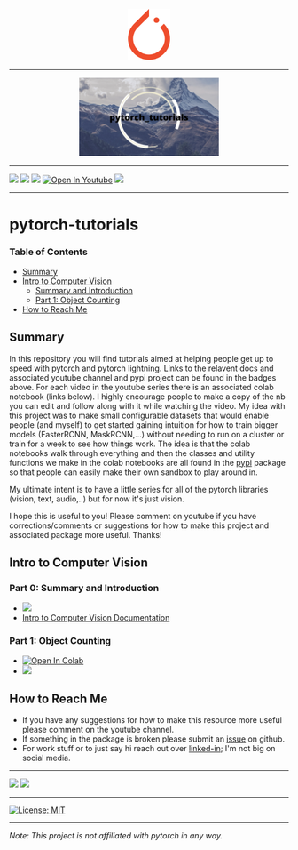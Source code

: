 <p align="center"><img width="15%" src="/images/logos/pytorch_logo.png" /></p>

--------------------------------------------------------------------------------


<p align="center"><img width="50%" src="/images/logos/pytorch_tutorials_logo.png" /></p>

--------------------------------------------------------------------------------
[![](https://img.shields.io/badge/Python-FFD43B?style=for-the-badge&logo=python&logoColor=blue)](https://docs.python.org/3.9/)
[![](https://img.shields.io/badge/PyTorch-EE4C2C?style=for-the-badge&logo=PyTorch&logoColor=white)](https://pytorch.org/docs/stable/index.html)
[![](https://img.shields.io/badge/PyTorchLightning-792EE5?style=for-the-badge&logo=PyTorchLightning&logoColor=white)](https://pytorch-lightning.readthedocs.io/en/stable/)
[![Open In Youtube](https://img.shields.io/badge/YouTube-FF0000?style=for-the-badge&logo=youtube&logoColor=white)](https://www.youtube.com/channel/UCORZQS8pVWrPyY3-OpvNkcg) 
[![](https://img.shields.io/badge/pypi-3775A9?style=for-the-badge&logo=pypi&logoColor=white)](https://pypi.org/project/pytorch-tutorials/)

--------------------------------------------------------------------------------

# pytorch-tutorials



### Table of Contents  
- [Summary](#Summary)  
- [Intro to Computer Vision](#Intro-to-Computer-Vision)  
	- [Summary and Introduction](#Part-0:-Summary-and-Introduction)
	- [Part 1: Object Counting](#Part-1:-Object-Counting)
- [How to Reach Me](#How-to-Reach-Me) 


## Summary 

In this repository you will find tutorials aimed at helping people get up to speed with pytorch and pytorch lightning. Links to the relavent docs and associated youtube channel and pypi project can be found in the badges above. For each video in the youtube series there is an associated colab notebook (links below). I highly encourage people to make a copy of the nb you can edit and follow along with it while watching the video. My idea with this project was to make small configurable datasets that would enable people (and myself) to get started gaining intuition for how to train bigger models (FasterRCNN, MaskRCNN,...) without needing to run on a cluster or train for a week to see how things work. The idea is that the colab notebooks walk through everything and then the classes and utility functions we make in the colab notebooks are all found in the [pypi](https://pypi.org/project/pytorch-tutorials/) package so that people can easily make their own sandbox to play around in. 

My ultimate intent is to have a little series for all of the pytorch libraries (vision, text, audio,..) but for now it's just vision. 

I hope this is useful to you! Please comment on youtube if you have corrections/comments or suggestions for how to make this project and associated package more useful. Thanks!

<a name="cv"/>

## Intro to Computer Vision

### Part 0: Summary and Introduction

* [![](https://img.youtube.com/vi/YOUTUBE_VIDEO_ID_HERE/0.jpg)](https://www.youtube.com/channel/UCORZQS8pVWrPyY3-OpvNkcg)
* [Intro to Computer Vision Documentation](/pytorch_tutorials/intro_to_computer_vision/README.md)

### Part 1: Object Counting

* [![Open In Colab](https://colab.research.google.com/assets/colab-badge.svg)](https://colab.research.google.com/drive/1Cb9jxZ75Svivcxk2Qd_Y8o5PccCWLM-A?usp=sharing)
* [![](https://img.youtube.com/vi/YOUTUBE_VIDEO_ID_HERE/0.jpg)](https://www.youtube.com/channel/UCORZQS8pVWrPyY3-OpvNkcg)


## How to Reach Me

* If you have any suggestions for how to make this resource more useful please comment on the youtube channel. 
* If something in the package is broken please submit an [issue](https://github.com/drewbyron/pytorch-tutorials/issues) on github.
* For work stuff or to just say hi reach out over [linked-in](www.linkedin.com/in/drew-byron); I'm not big on social media. 

--------------------------------------------------------------------------------
[![](https://img.shields.io/badge/LinkedIn-0077B5?style=for-the-badge&logo=linkedin&logoColor=white)](www.linkedin.com/in/drew-byron)
[![](https://img.shields.io/badge/GitHub-100000?style=for-the-badge&logo=github&logoColor=white)](https://github.com/drewbyron/pytorch-tutorials)

--------------------------------------------------------------------------------
[![License: MIT](https://img.shields.io/badge/License-MIT-yellow.svg)](https://opensource.org/licenses/MIT) 


--------------------------------------------------------------------------------
*Note: This project is not affiliated with pytorch in any way.*
